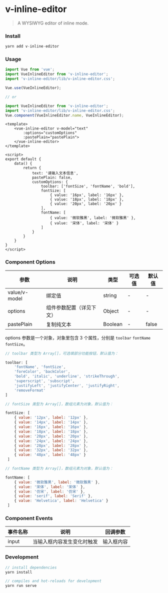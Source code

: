 # v-inline-editor

> A WYSIWYG editor of inline mode. 

### Install

```js
yarn add v-inline-editor
```

### Usage
```js
import Vue from 'vue';
import VueInlineEditor from 'v-inline-editor';
import 'v-inline-editor/lib/v-inline-editor.css';

Vue.use(VueInlineEditor);

// or

import VueInlineEditor from 'v-inline-editor';
import 'v-inline-editor/lib/v-inline-editor.css';
Vue.component(VueInlineEditor.name, VueInlineEditor);
```
```vue
<template>
    <vue-inline-editor v-model="text"
        :options="customOptions"
        :pastePlain="pastePlain">
    </vue-inline-editor>
</template>

<script>
export default {
    data() {
        return {
            text: '请输入文本信息',
            pastePlain: false,
            customOptions: {
                toolbar: ['fontSize', 'fontName', 'bold'],
                fontSize: [
                    { value: '16px', label: '16px' },
                    { value: '18px', label: '18px' },
                    { value: '20px', label: '20px' }
                ],
                fontName: [
                    { value: '微软雅黑', label: '微软雅黑' },
                    { value: '宋体', label: '宋体' }
                ]
            }
        }
    }
}
</script>
```

### Component Options

参数 | 说明 | 类型 | 可选值 | 默认值
---  | ---  |  --- |   ---  |  ---
value/v-model | 绑定值 | string | - | -
options | 组件参数配置（详见下文） | Object | - | -
pastePlain | 复制纯文本 | Boolean | - | false

options 参数是一个对象，对象里包含 3 个属性，分别是 `toolbar` `fontName` `fontSize`。

```js
// toolbar 类型为 Array[]，可选填部分功能按钮，默认值为：

toolbar: [
    'fontName', 'fontSize',
    'foreColor', 'backColor',
    'bold', 'italic', 'underline', 'strikeThrough',
    'superscript', 'subscript',
    'justifyLeft', 'justifyCenter', 'justifyRight',
    'removeFormat'
]

// fontSize 类型为 Array[]，数组元素为对象，默认值为：

fontSize: [
    { value: '12px', label: '12px' },
    { value: '14px', label: '14px' },
    { value: '16px', label: '16px' },
    { value: '18px', label: '18px' },
    { value: '20px', label: '20px' },
    { value: '24px', label: '24px' },
    { value: '28px', label: '28px' },
    { value: '32px', label: '32px' },
    { value: '48px', label: '48px' }
 ]

// fontName 类型为 Array[]，数组元素为对象，默认值为：

fontName: [
    { value: '微软雅黑', label: '微软雅黑' },
    { value: '宋体', label: '宋体' },
    { value: '仿宋', label: '仿宋' },
    { value: 'serif', label: 'Serif' },
    { value: 'Helvetica', label: 'Helvetica' }
 ]
```

### Component Events
事件名称 | 说明 | 回调参数 
---  | ---  |  --- 
input | 当输入框内容发生变化时触发 | 输入框内容

### Development
```js
// install dependencies
yarn install

// compiles and hot-reloads for development
yarn run serve
```
